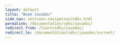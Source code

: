 ```yaml
---
layout: default
title: "Beam Javadoc"
side_nav: sections-navigation/sdks.html
permalink: /documentation/sdks/javadoc/
redirect_from: /learn/sdks/javadoc/
redirect_to: /documentation/sdks/javadoc/current/
---
```


